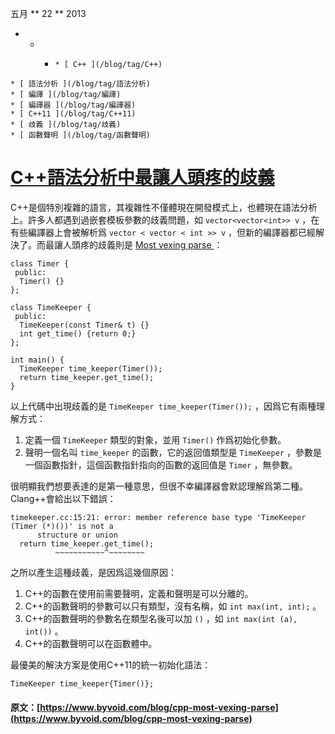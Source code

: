 五月  ** 22 ** 2013 

  *   *   *     * [ C++ ](/blog/tag/C++)
    * [ 語法分析 ](/blog/tag/語法分析)
    * [ 編譯 ](/blog/tag/編譯)
    * [ 編譯器 ](/blog/tag/編譯器)
    * [ C++11 ](/blog/tag/C++11)
    * [ 歧義 ](/blog/tag/歧義)
    * [ 函數聲明 ](/blog/tag/函數聲明)

#  [ C++語法分析中最讓人頭疼的歧義 ](/blog/cpp-most-vexing-parse)

C++是個特別複雜的語言，其複雜性不僅體現在開發模式上，也體現在語法分析上。許多人都遇到過嵌套模板參數的歧義問題，如 ` vector<vector<int>> v ` ，在有些編譯器上會被解析爲 ` vector < vector < int >> v ` ，但新的編譯器都已經解決了。而最讓人頭疼的歧義則是 [ Most vexing parse ](http://en.wikipedia.org/wiki/Most_vexing_parse) ： 
    
    
    class Timer {
     public:
      Timer() {}
    };
    
    class TimeKeeper {
     public:
      TimeKeeper(const Timer& t) {}
      int get_time() {return 0;}
    };
    
    int main() {
      TimeKeeper time_keeper(Timer());
      return time_keeper.get_time();
    }

以上代碼中出現歧義的是 ` TimeKeeper time_keeper(Timer()); ` ，因爲它有兩種理解方式： 

  1. 定義一個 ` TimeKeeper ` 類型的對象，並用 ` Timer() ` 作爲初始化參數。 
  2. 聲明一個名叫 ` time_keeper ` 的函數，它的返回值類型是 ` TimeKeeper ` ，參數是一個函數指針，這個函數指針指向的函數的返回值是 ` Timer ` ，無參數。 

很明顯我們想要表達的是第一種意思，但很不幸編譯器會默認理解爲第二種。Clang++會給出以下錯誤： 
    
    
    timekeeper.cc:15:21: error: member reference base type 'TimeKeeper (Timer (*)())' is not a
          structure or union
      return time_keeper.get_time();
              ~~~~~~~~~~~^~~~~~~~~

之所以產生這種歧義，是因爲這幾個原因： 

  1. C++的函數在使用前需要聲明，定義和聲明是可以分離的。 
  2. C++的函數聲明的參數可以只有類型，沒有名稱，如 ` int max(int, int); ` 。 
  3. C++的函數聲明的參數名在類型名後可以加 ` () ` ，如 ` int max(int (a), int()) ` 。 
  4. C++的函數聲明可以在函數體中。 

最優美的解決方案是使用C++11的統一初始化語法： 
    
    
    TimeKeeper time_keeper{Timer()};
#### 原文：[https://www.byvoid.com/blog/cpp-most-vexing-parse](https://www.byvoid.com/blog/cpp-most-vexing-parse)